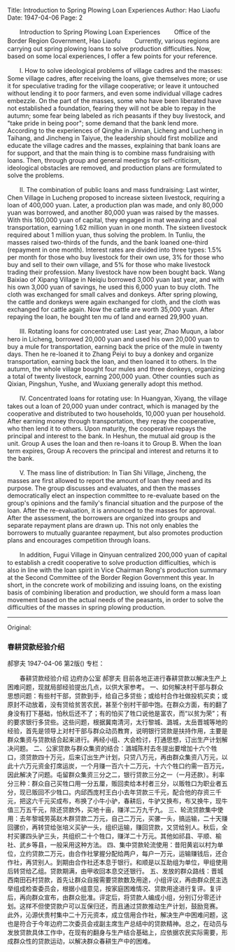 Title: Introduction to Spring Plowing Loan Experiences
Author: Hao Liaofu
Date: 1947-04-06
Page: 2

　　Introduction to Spring Plowing Loan Experiences
　　Office of the Border Region Government, Hao Liaofu
　　Currently, various regions are carrying out spring plowing loans to solve production difficulties. Now, based on some local experiences, I offer a few points for your reference.

　　I. How to solve ideological problems of village cadres and the masses: Some village cadres, after receiving the loans, give themselves more; or use it for speculative trading for the village cooperative; or leave it untouched without lending it to poor farmers, and even some individual village cadres embezzle. On the part of the masses, some who have been liberated have not established a foundation, fearing they will not be able to repay in the autumn; some fear being labeled as rich peasants if they buy livestock, and "take pride in being poor"; some demand that the bank lend more. According to the experiences of Qinghe in Jinnan, Licheng and Lucheng in Taihang, and Jincheng in Taiyue, the leadership should first mobilize and educate the village cadres and the masses, explaining that bank loans are for support, and that the main thing is to combine mass fundraising with loans. Then, through group and general meetings for self-criticism, ideological obstacles are removed, and production plans are formulated to solve the problems.

　　II. The combination of public loans and mass fundraising: Last winter, Chen Village in Lucheng proposed to increase sixteen livestock, requiring a loan of 400,000 yuan. Later, a production plan was made, and only 80,000 yuan was borrowed, and another 80,000 yuan was raised by the masses. With this 160,000 yuan of capital, they engaged in mat weaving and coal transportation, earning 1.62 million yuan in one month. The sixteen livestock required about 1 million yuan, thus solving the problem. In Tunliu, the masses raised two-thirds of the funds, and the bank loaned one-third (repayment in one month). Interest rates are divided into three types: 1.5% per month for those who buy livestock for their own use, 3% for those who buy and sell to their own village, and 5% for those who make livestock trading their profession. Many livestock have now been bought back. Wang Baixiao of Xipang Village in Neiqiu borrowed 3,000 yuan last year, and with his own 3,000 yuan of savings, he used this 6,000 yuan to buy cloth. The cloth was exchanged for small calves and donkeys. After spring plowing, the cattle and donkeys were again exchanged for cloth, and the cloth was exchanged for cattle again. Now the cattle are worth 35,000 yuan. After repaying the loan, he bought ten mu of land and earned 29,900 yuan.

　　III. Rotating loans for concentrated use: Last year, Zhao Muqun, a labor hero in Licheng, borrowed 20,000 yuan and used his own 20,000 yuan to buy a mule for transportation, earning back the price of the mule in twenty days. Then he re-loaned it to Zhang Peiyi to buy a donkey and organize transportation, earning back the loan, and then loaned it to others. In the autumn, the whole village bought four mules and three donkeys, organizing a total of twenty livestock, earning 200,000 yuan. Other counties such as Qixian, Pingshun, Yushe, and Wuxiang generally adopt this method.

　　IV. Concentrated loans for rotating use: In Huangyan, Xiyang, the village takes out a loan of 20,000 yuan under contract, which is managed by the cooperative and distributed to two households, 10,000 yuan per household. After earning money through transportation, they repay the cooperative, who then lend it to others. Upon maturity, the cooperative repays the principal and interest to the bank. In Heshun, the mutual aid group is the unit. Group A uses the loan and then re-loans it to Group B. When the loan term expires, Group A recovers the principal and interest and returns it to the bank.

　　V. The mass line of distribution: In Tian Shi Village, Jincheng, the masses are first allowed to report the amount of loan they need and its purpose. The group discusses and evaluates, and then the masses democratically elect an inspection committee to re-evaluate based on the group's opinions and the family's financial situation and the purpose of the loan. After the re-evaluation, it is announced to the masses for approval. After the assessment, the borrowers are organized into groups and separate repayment plans are drawn up. This not only enables the borrowers to mutually guarantee repayment, but also promotes production plans and encourages competition through loans.

　　In addition, Fugui Village in Qinyuan centralized 200,000 yuan of capital to establish a credit cooperative to solve production difficulties, which is also in line with the loan spirit in Vice Chairman Rong's production summary at the Second Committee of the Border Region Government this year. In short, in the concrete work of mobilizing and issuing loans, on the existing basis of combining liberation and production, we should form a mass loan movement based on the actual needs of the peasants, in order to solve the difficulties of the masses in spring plowing production.



<hr /> 

Original: 


### 春耕贷款经验介绍
郝寥夫
1947-04-06
第2版()
专栏：

　　春耕贷款经验介绍
    边府办公室  郝寥夫
    目前各地正进行春耕贷款以解决生产上困难问题，现就局部经验提出几点，以供大家参考。
    一、如何解决村干部与群众思想问题：有些村干部，贷款到手，给自己多贷些；或给村合作社做投机买卖；或原封不动放着，没有贷给贫苦农民，甚至个别村干部中饱。在群众方面，有的翻了身没有打下基础，怕秋后还不了；有的怕买了牲口说他是富农，而“以贫为荣”；有的要求银行多贷些。这些问题，根据冀南清河，太行黎城、潞城，太岳晋城等地的经验，首先是领导上对村干部与群众动员教育，说明银行贷款是扶持作用，主要是群众集资与贷款结合起来进行。再经小组、大会检讨，打通思想，订出生产计划解决问题。
    二、公家贷款与群众集资的结合：潞城陈村去冬提出要增加十六个牲口，须贷款四十万元，后来订出生产计划，只贷八万元，再由群众集资八万元，以此十六万元资金打席运炭，一个月赚一百六十二万元，十六个牲口约需一百万元，因此解决了问题。屯留群众集资三分之二，银行贷款三分之一（一月还款）。利率分三种：群众自己买牲口用一分五厘，贩回卖给本村者三分，以贩牲口为职业者五分，现已贩回不少牲口。内邱西庞村王白小去年贷款三千元，配合他的存资三千元，把这六千元买成布，布换了小牛小驴，春耕后，牛驴又换布，布又换牛，现牛值三万五千元，除还贷款外，买地十亩，赚洋二万九千九。
    三、轮流贷款集中使用：去年黎城劳英赵木群贷款二万元，自己二万元，买骡一头，搞运输，二十天赚回骡价，再转贷给张培义买驴一头，组织运输，赚回贷款，又贷给别人。秋后，全村买骡四头驴三头，共组织二十个牲口，赚洋二十万元。其他如祁县、平顺、榆社、武乡等县，一般采用这种方法。
    四、集中贷款轮流使用：昔阳黄岩以村为单位，立约贷款二万元，由合作社掌握分配给两户，每户一万元，运输赚钱后，还合作社，再贷别人。到期由合作社还本息于银行。和顺是以互助组为单位，甲组使用后转贷给乙组。贷款期满，由甲收回本息交还银行。
    五、发放的群众路线：晋城西南田石村贷款，首先让群众自报需要贷款数及用途，小组评议，再由群众民主选举组成检查委员会，根据小组意见，按家庭困难情况、贷款用途进行复评。复评后，再向群众宣布，由群众批准。评定后，将贷款人编成小组，分别订分零还计划。这样不但使贷款户可以互保归还，而且通过贷款推动生产计划，鼓励竞赛。
    此外，沁源伏贵村集中二十万元资本，成立信用合作社，解决生产中困难问题，这也是符合于今年边府二次委员会戎副主席生产总结中的贷款精神。总之，在动员与发放贷款具体工作中，在现有的翻身与生产结合基础上，应依据农民实际需要，形成群众性的贷款运动，以解决群众春耕生产中的困难。
